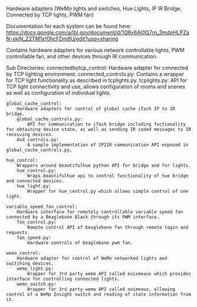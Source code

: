 Hardware adapters (WeMo lights and switches, Hue Lights, IP IR Bridge, Connected by TCP lights, PWM fan)

Documentation for each system can be found here:
 https://docs.google.com/a/lbl.gov/document/d/1Q6v6Al0Q7rn_3mdpHLPZaN-xkiN_Z2TM1xf0hcFDm8U/edit?usp=sharing

Contains hardware adapters for various network controllable lights, PWM controllable fan, and other devices through IR communication.

Sub Directories:
	connectedbytcp_control:
		Hardware adapter for connected by TCP lighting environment.
		connected_controls.py:
			Contains a wrapper for TCP light functionality as described in tcplights.py.
		tcplights.py:
			API for TCP light connectivity and use, allows configuration of rooms and scenes as well as configuration of individual lights.

	global_cache_control:
		Hardware adapters for control of global cache iTach IP to IR bridge.
		global_cache_controls.py:
			API for communication to iTach bridge including fuctionality for obtaining device state, as well as sending IR coded messages to IR receiving devices.
		dvd_controls.py:
			A sample implementation of IP2IR communication API exposed in global_cache_controls.py.	 

	hue_control:
		Wrappers around beautifulhue python API for bridge and for lights.
		hue_control.py:
			Wraps beautifulhue api to control functionality of hue bridge and connected devices.
		hue_light.py:
			Wrapper for hue_control.py which allows simple control of one light.

	variable_speed_fan_control:
		Hardware interface for remotely controllable variable speed fan connected by a Beaglebone Black through its PWM interface.
		fan_control.py: 
			Remote control API of beaglebone fan through remote login and requests.
		fan_speed.py:
			Hardware controls of beaglebone pwm fan.

	wemo_control:
		Hardware adapter for control of WeMo networked lights and switching devices. 
		wemo_light.py:
			Wrapper for 3rd party wemo API called ouixmeaux which provides interface for controlling connected lights.
		wemo_switch.py:
			Wrapper for 3rd party wemo API called ouimeaux, allowing control of a WeMo Insight switch and reading of state information from it. 			

